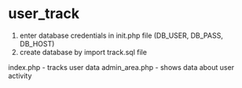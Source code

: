 # user_track

1. enter database credentials in init.php file (DB_USER, DB_PASS, DB_HOST)
2. create database by import track.sql file

index.php - tracks user data
admin_area.php - shows data about user activity
